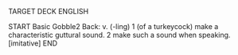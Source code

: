 TARGET DECK
ENGLISH

START
Basic
Gobble2
Back: v. (-ling) 1 (of a turkeycock) make a characteristic guttural sound. 2 make such a sound when speaking. [imitative]
END
